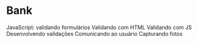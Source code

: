 # Bank
JavaScript: validando formulários
Validando com HTML
Validando com JS
Desenvolvendo validações
Comunicando ao usuário
Capturando fotos
